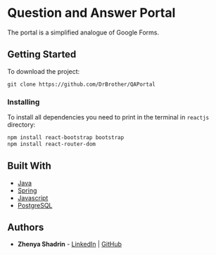 # Question and Answer Portal
The portal is a simplified analogue of Google Forms. 
## Getting Started

To download the project:
```
git clone https://github.com/DrBrother/QAPortal
```
### Installing
To install all dependencies you need to print in the terminal in `reactjs` directory:
```sh
npm install react-bootstrap bootstrap
npm install react-router-dom
```



## Built With

* [Java](https://www.java.com/) 
* [Spring](https://spring.io/) 
* [Javascript](https://www.javascript.com/) 
* [PostgreSQL](https://www.postgresql.org/) 

## Authors

* **Zhenya Shadrin** - 
[LinkedIn](https://www.linkedin.com/in/ev-shadrin/) | 
[GitHub](https://github.com/DrBrother)
